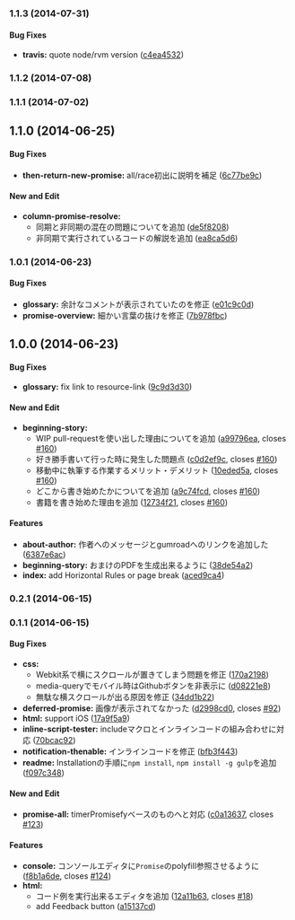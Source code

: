 ### 1.1.3 (2014-07-31)


#### Bug Fixes

* **travis:** quote node/rvm version ([c4ea4532](https://github.com/azu/promises-book/commit/c4ea453203079c0924c3d7e5a061d7128c542b5e))


### 1.1.2 (2014-07-08)


### 1.1.1 (2014-07-02)


## 1.1.0 (2014-06-25)


#### Bug Fixes

* **then-return-new-promise:** all/race初出に説明を補足 ([6c77be9c](https://github.com/azu/promises-book/commit/6c77be9c6a534844c48db5a4a980f789c3f9c792))


#### New and Edit

* **column-promise-resolve:**
  * 同期と非同期の混在の問題についてを追加 ([de5f8208](https://github.com/azu/promises-book/commit/de5f82082909484155d8aa94005b676a9f65c2e2))
  * 非同期で実行されているコードの解説を追加 ([ea8ca5d6](https://github.com/azu/promises-book/commit/ea8ca5d6f38ae8fde5d9f1b4e4b7521c1b261e63))

### 1.0.1 (2014-06-23)


#### Bug Fixes

* **glossary:** 余計なコメントが表示されていたのを修正 ([e01c9c0d](https://github.com/azu/promises-book/commit/e01c9c0de8ab584aa503105ad64e8eefcc17966e))
* **promise-overview:** 細かい言葉の抜けを修正 ([7b978fbc](https://github.com/azu/promises-book/commit/7b978fbc642de276c3d05b7842ba7b523d5ae9bd))


## 1.0.0 (2014-06-23)


#### Bug Fixes

* **glossary:** fix link to resource-link ([9c9d3d30](https://github.com/azu/promises-book/commit/9c9d3d30beb712b9311f8b0b5d81ac2cf379eac3))


#### New and Edit

* **beginning-story:**
  * WIP pull-requestを使い出した理由についてを追加 ([a99796ea](https://github.com/azu/promises-book/commit/a99796ea23e81f9b6dba9375fc6068ce853d8187), closes [#160](https://github.com/azu/promises-book/issues/160))
  * 好き勝手書いて行った時に発生した問題点 ([c0d2ef9c](https://github.com/azu/promises-book/commit/c0d2ef9cd352c2c98bd10692e3bbd7cef9bceed9), closes [#160](https://github.com/azu/promises-book/issues/160))
  * 移動中に執筆する作業するメリット・デメリット ([10eded5a](https://github.com/azu/promises-book/commit/10eded5a3b4a538af9e5d488ef1e7b9962dc308f), closes [#160](https://github.com/azu/promises-book/issues/160))
  * どこから書き始めたかについてを追加 ([a9c74fcd](https://github.com/azu/promises-book/commit/a9c74fcdc061bc2392d2c98399cf783ef387a1a4), closes [#160](https://github.com/azu/promises-book/issues/160))
  * 書籍を書き始めた理由を追加 ([12734f21](https://github.com/azu/promises-book/commit/12734f217b325c992162148e430efd66b9ca708d), closes [#160](https://github.com/azu/promises-book/issues/160))


#### Features

* **about-author:** 作者へのメッセージとgumroadへのリンクを追加した ([6387e6ac](https://github.com/azu/promises-book/commit/6387e6ac6c9cc6e4808ded6b8938918b64c4e125))
* **beginning-story:** おまけのPDFを生成出来るように ([38de54a2](https://github.com/azu/promises-book/commit/38de54a278d23682eb1ee57e6f05b176e807b64f))
* **index:** add Horizontal Rules or page break ([aced9ca4](https://github.com/azu/promises-book/commit/aced9ca47a8f6cf1c6dbd0182b8929a9fa3b4bd9))


### 0.2.1 (2014-06-15)


### 0.1.1 (2014-06-15)


#### Bug Fixes

* **css:**
  * Webkit系で横にスクロールが置きてしまう問題を修正 ([170a2198](https://github.com/azu/promises-book//commit/170a21980913876949b88b239dbd3981ca2ecdbc))
  * media-queryでモバイル時はGithubボタンを非表示に ([d08221e8](https://github.com/azu/promises-book//commit/d08221e87781f3de266bf379141da0f86b1fb42e))
  * 無駄な横スクロールが出る原因を修正 ([34dd1b22](https://github.com/azu/promises-book//commit/34dd1b2274ae213afd6efb68314fa8f5a7c04eab))
* **deferred-promise:** 画像が表示されてなかった ([d2998cd0](https://github.com/azu/promises-book//commit/d2998cd0e8c467b1e38404d11177ccd2381b8557), closes [#92](https://github.com/azu/promises-book//issues/92))
* **html:** support iOS ([17a9f5a9](https://github.com/azu/promises-book//commit/17a9f5a98abe4a92423572d7fcd9ac3b5400e73b))
* **inline-script-tester:** includeマクロとインラインコードの組み合わせに対応 ([70bcac92](https://github.com/azu/promises-book//commit/70bcac9273a9b94dbd8a4393a26706e617e594c2))
* **notification-thenable:** インラインコードを修正 ([bfb3f443](https://github.com/azu/promises-book//commit/bfb3f4431142eb27b21cc08efb6d183812a6627a))
* **readme:** Installationの手順に`npm install`, `npm install -g gulp`を追加 ([f097c348](https://github.com/azu/promises-book//commit/f097c3486c338fe1c81650320d332b9d442c98d0))


#### New and Edit

* **promise-all:** timerPromisefyベースのものへと対応 ([c0a13637](https://github.com/azu/promises-book//commit/c0a136373c11bf82f8d0ed89879fba141643ded1), closes [#123](https://github.com/azu/promises-book//issues/123))


#### Features

* **console:** コンソールエディタに`Promise`のpolyfill参照させるように ([f8b1a6de](https://github.com/azu/promises-book//commit/f8b1a6ded69370af214b76273a8e076198cc2465), closes [#124](https://github.com/azu/promises-book//issues/124))
* **html:**
  * コード例を実行出来るエディタを追加 ([12a11b63](https://github.com/azu/promises-book//commit/12a11b63bc48a4360100fde4889724c65e407901), closes [#18](https://github.com/azu/promises-book//issues/18))
  * add Feedback button ([a15137cd](https://github.com/azu/promises-book//commit/a15137cd19de4cf35e0d315a41a59772766c32c4))


